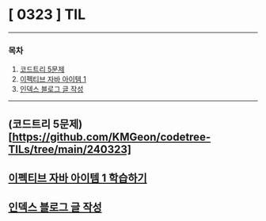 # [ 0323 ] TIL

---

### 목차

1. [코드트리 5문제](#코드트리-5문제httpsgithubcomkmgeoncodetree-tilstreemain240323)
2. [이펙티브 자바 아이템 1](#이펙티브-자바-아이템-1-학습하기)
2. [인덱스 블로그 글 작성](#인덱스-블로그-글-작성)
---


## (코드트리 5문제)[https://github.com/KMGeon/codetree-TILs/tree/main/240323]


## [이펙티브 자바 아이템 1 학습하기](https://github.com/KMGeon/effectiveJava/commit/86073a4ce38c954b51bd8dec54a60be27d2bd8c9)

## [인덱스 블로그 글 작성](https://velog.io/@geon_km/%EC%9D%B8%EB%8D%B1%EC%8A%A4)